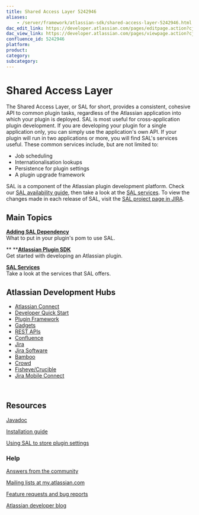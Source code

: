 ```yaml
---
title: Shared Access Layer 5242946
aliases:
    - /server/framework/atlassian-sdk/shared-access-layer-5242946.html
dac_edit_link: https://developer.atlassian.com/pages/editpage.action?cjm=wozere&pageId=5242946
dac_view_link: https://developer.atlassian.com/pages/viewpage.action?cjm=wozere&pageId=5242946
confluence_id: 5242946
platform:
product:
category:
subcategory:
---
```

# Shared Access Layer

The Shared Access Layer, or SAL for short, provides a consistent, cohesive API to common plugin tasks, regardless of the Atlassian application into which your plugin is deployed. SAL is most useful for cross-application plugin development. If you are developing your plugin for a single application only, you can simply use the application's own API. If your plugin will run in two applications or more, you will find SAL's services useful. These common services include, but are not limited to:

-   Job scheduling
-   Internationalisation lookups
-   Persistence for plugin settings
-   A plugin upgrade framework

SAL is a component of the Atlassian plugin development platform. Check our [SAL availability guide](/server/framework/atlassian-sdk/sal-version-matrix-5242944.html), then take a look at the [SAL services](/server/framework/atlassian-sdk/sal-services-5242921.html). To view the changes made in each release of SAL, visit the <a href="https://ecosystem.atlassian.net/browse/SAL" class="external-link">SAL project page in JIRA</a>.

## Main Topics

**[Adding SAL Dependency](/server/framework/atlassian-sdk/adding-sal-dependency-5242905.html)**  
What to put in your plugin's pom to use SAL.

** **[**Atlassian Plugin SDK**](/server/framework/atlassian-sdk/getting-started-5668881.html)  
Get started with developing an Atlassian plugin.

**[SAL Services](/server/framework/atlassian-sdk/sal-services-5242921.html)**  
Take a look at the services that SAL offers.

## Atlassian Development Hubs

-   [Atlassian Connect](https://developer.atlassian.com/static/connect/docs/)
-   [Developer Quick Start](https://developer.atlassian.com/display/DOCS/Set+up+the+Atlassian+Plugin+SDK+and+Build+a+Project)
-   [Plugin Framework](https://developer.atlassian.com/display/DOCS/Plugin+Framework)
-   [Gadgets](https://developer.atlassian.com/display/GADGETS)
-   [REST APIs](https://developer.atlassian.com/display/DOCS/REST+API+Development)
-   [Confluence](https://developer.atlassian.com/display/CONFDEV)
-   [Jira](https://developer.atlassian.com/display/JIRADEV)
-   [Jira Software](https://developer.atlassian.com/display/JIRADEV/JIRA+Software)
-   [Bamboo](https://developer.atlassian.com/display/BAMBOODEV)
-   [Crowd](https://developer.atlassian.com/display/CROWDDEV)
-   [Fisheye/Crucible](https://developer.atlassian.com/display/FECRUDEV)
-   [Jira Mobile Connect](https://developer.atlassian.com/display/JMC)

 

## Resources

<a href="http://docs.atlassian.com/sal-api/" class="external-link">Javadoc</a>

[Installation guide](/server/framework/atlassian-sdk/sal-version-matrix-5242944.html)

[Using SAL to store plugin settings](https://developer.atlassian.com/display/SAL/Storing+plugin+settings)

### Help

<a href="https://answers.atlassian.com/" class="external-link">Answers from the community</a>

<a href="http://my.atlassian.com/" class="external-link">Mailing lists at my.atlassian.com</a>

<a href="https://studio.atlassian.com/browse/SAL" class="external-link">Feature requests and bug reports</a>

<a href="http://blogs.atlassian.com/developer/" class="external-link">Atlassian developer blog</a>

 

























